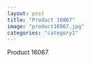 ```yaml
---
layout: post
title: "Product 16067"
image: "product16067.jpg"
categories: "category1"
---
```

Product 16067
